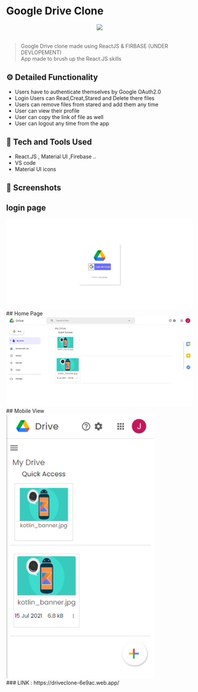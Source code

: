 # Google Drive Clone
<div align="center">
  <img width="200px" src="https://img.icons8.com/fluent/2x/google-drive--v2.png"/>
</div>
<br>

>Google Drive clone made using ReactJS & FIRBASE (UNDER DEVLOPEMENT) <br>
> App made to brush up the React.JS skills 

## ⚙️ Detailed Functionality
* Users have to authenticate themselves by Google OAuth2.0
* Login Users can Read,Creat,Stared and Delete there files
* Users can remove files from stared and add them any time
* User can view their profile 
* User can copy the link of file as well
* User can logout any time from the app

 
## 🚀 Tech and Tools Used

* React.JS , Material UI ,Firebase ..
* VS code
* Material UI icons


## 📸 Screenshots

## login page
<img src="./public/login.png" width='800' height='auto'>
<br>
## Home Page
<img src="./public/home.png" width='800' height='auto'>
<br>
## Mobile View
<img src="./public/mobile.png" width='400' height='auto'>
<br>
### LINK : 
https://driveclone-6e9ac.web.app/